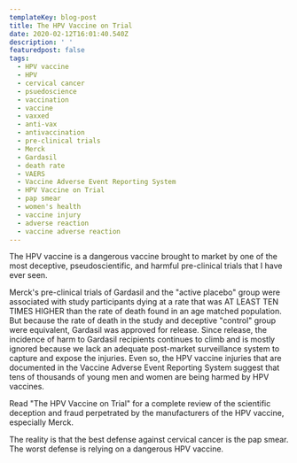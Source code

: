 ```yaml
---
templateKey: blog-post
title: The HPV Vaccine on Trial
date: 2020-02-12T16:01:40.540Z
description: ' '
featuredpost: false
tags:
  - HPV vaccine
  - HPV
  - cervical cancer
  - psuedoscience
  - vaccination
  - vaccine
  - vaxxed
  - anti-vax
  - antivaccination
  - pre-clinical trials
  - Merck
  - Gardasil
  - death rate
  - VAERS
  - Vaccine Adverse Event Reporting System
  - HPV Vaccine on Trial
  - pap smear
  - women's health
  - vaccine injury
  - adverse reaction
  - vaccine adverse reaction
---
```

<!--StartFragment-->

The HPV vaccine is a dangerous vaccine brought to market by one of the most deceptive, pseudoscientific, and harmful pre-clinical trials that I have ever seen.

Merck's pre-clinical trials of Gardasil and the "active placebo" group were associated with study participants dying at a rate that was AT LEAST TEN TIMES HIGHER than the rate of death found in an age matched population. But because the rate of death in the study and deceptive "control" group were equivalent, Gardasil was approved for release. Since release, the incidence of harm to Gardasil recipients continues to climb and is mostly ignored because we lack an adequate post-market surveillance system to capture and expose the injuries. Even so, the HPV vaccine injuries that are documented in the Vaccine Adverse Event Reporting System suggest that tens of thousands of young men and women are being harmed by HPV vaccines.

Read "The HPV Vaccine on Trial" for a complete review of the scientific deception and fraud perpetrated by the manufacturers of the HPV vaccine, especially Merck.

The reality is that the best defense against cervical cancer is the pap smear. The worst defense is relying on a dangerous HPV vaccine.

<!--EndFragment-->